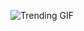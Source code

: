 ![Trending GIF](https://media0.giphy.com/media/v1.Y2lkPThiYjIxNzcyeWE3bTZ5NTBlMGo5ejdiMDY4OG80bzA3dG5ha2VjMmV4aWNsbGtnYSZlcD12MV9naWZzX3NlYXJjaCZjdD1n/fryY00CO4xCz4uJuDQ/giphy.gif)
